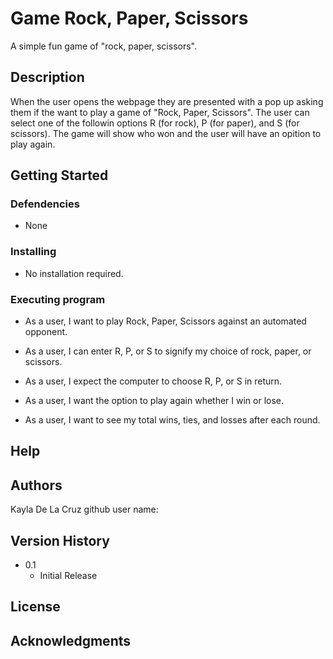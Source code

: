 # Game Rock, Paper, Scissors
A simple fun game of "rock, paper, scissors".
## Description
When the user opens the webpage they are presented with a pop up asking them if the want to play a game of "Rock, Paper, Scissors". The user can select one of the followin options R (for rock), P (for paper), and S (for scissors). The game will show who won and the user will have an opition to play again.
## Getting Started
### Defendencies
* None
### Installing
* No installation required.
### Executing program
* As a user, I want to play Rock, Paper, Scissors against an automated opponent.

* As a user, I can enter R, P, or S to signify my choice of rock, paper, or scissors.

* As a user, I expect the computer to choose R, P, or S in return.

* As a user, I want the option to play again whether I win or lose.

* As a user, I want to see my total wins, ties, and losses after each round.
## Help

## Authors
Kayla De La Cruz
github user name: 
## Version History
* 0.1
    * Initial Release
## License

## Acknowledgments